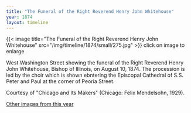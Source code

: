 ```yaml
---
title: "The Funeral of the Right Reverend Henry John Whitehouse"
year: 1874
layout: timeline
---
```


{{< image title="The Funeral of the Right Reverend Henry John Whitehouse" src="/img/timeline/1874/small/275.jpg" >}}
click on image to enlarge 

West Washington Street showing the funeral of the Right Reverend Henry John Whitehouse, Bishop of Illinois, on August 10, 1874. The procession is led by the choir which is shown ebntering the Episcopal Cathedral of S.S. Peter and Paul at the corner of Peoria Street. 

Courtesy of "Chicago and Its Makers" (Chicago: Felix Mendelsohn, 1929). 

[Other images from this year](/historical/timeline/1874)